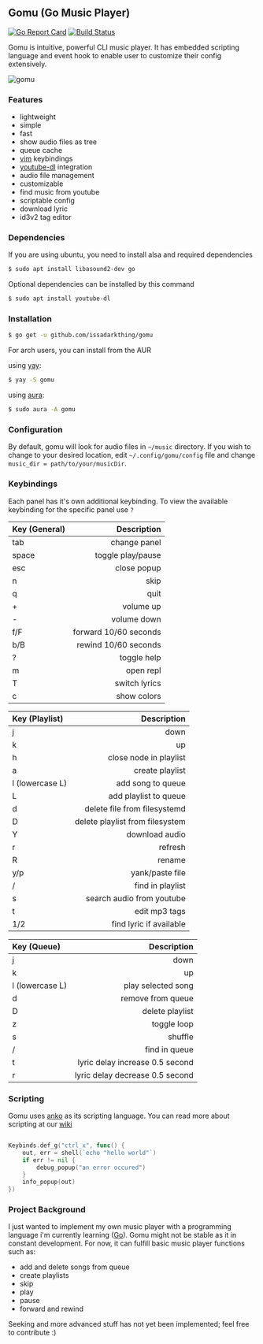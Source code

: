 
## Gomu (Go Music Player) 
[![Go Report Card](https://goreportcard.com/badge/github.com/issadarkthing/gomu)](https://goreportcard.com/report/github.com/issadarkthing/gomu) [![Build Status](https://travis-ci.com/issadarkthing/gomu.svg?branch=master)](https://travis-ci.com/issadarkthing/gomu)

Gomu is intuitive, powerful CLI music player. It has embedded scripting language
and event hook to enable user to customize their config extensively.

![gomu](https://user-images.githubusercontent.com/50593529/107107772-37fdc000-686e-11eb-8c0f-c7d7f43f3c80.png)

### Features
- lightweight
- simple
- fast
- show audio files as tree
- queue cache
- [vim](https://github.com/vim/vim) keybindings
- [youtube-dl](https://github.com/ytdl-org/youtube-dl) integration
- audio file management
- customizable
- find music from youtube
- scriptable config
- download lyric
- id3v2 tag editor

### Dependencies
If you are using ubuntu, you need to install alsa and required dependencies
```sh
$ sudo apt install libasound2-dev go
```
Optional dependencies can be installed by this command
```sh
$ sudo apt install youtube-dl
```

### Installation

```sh
$ go get -u github.com/issadarkthing/gomu
```

For arch users, you can install from the AUR

using [yay](https://github.com/Jguer/yay):
```sh
$ yay -S gomu
```
using [aura](https://github.com/fosskers/aura):
```sh
$ sudo aura -A gomu
```


### Configuration
By default, gomu will look for audio files in `~/music` directory. If you wish to change to your desired location, edit `~/.config/gomu/config` file
and change `music_dir = path/to/your/musicDir`. 


### Keybindings
Each panel has it's own additional keybinding. To view the available keybinding for the specific panel use `?`

| Key (General)   |                     Description |
|:----------------|--------------------------------:|
| tab             |                    change panel |
| space           |               toggle play/pause |
| esc             |                     close popup |
| n               |                            skip |
| q               |                            quit |
| +               |                       volume up |
| -               |                     volume down |
| f/F             |           forward 10/60 seconds |
| b/B             |            rewind 10/60 seconds |
| ?               |                     toggle help |
| m               |                       open repl |
| T               |                   switch lyrics |
| c               |                     show colors |


| Key (Playlist)  |                     Description |
|:----------------|--------------------------------:|
| j               |                            down |
| k               |                              up |
| h               |          close node in playlist |
| a               |                 create playlist |
| l (lowercase L) |               add song to queue |
| L               |           add playlist to queue |
| d               |    delete file from filesystemd |
| D               | delete playlist from filesystem |
| Y               |                  download audio |
| r               |                         refresh |
| R               |                          rename |
| y/p             |                 yank/paste file |
| /               |                find in playlist |
| s               |       search audio from youtube |
| t               |                   edit mp3 tags |
| 1/2             |         find lyric if available |

| Key (Queue)     |                     Description |
|:----------------|--------------------------------:|
| j               |                            down |
| k               |                              up |
| l (lowercase L) |              play selected song |
| d               |               remove from queue |
| D               |                 delete playlist |
| z               |                     toggle loop |
| s               |                         shuffle |
| /               |                   find in queue |
| t               | lyric delay increase 0.5 second |
| r               | lyric delay decrease 0.5 second |

### Scripting

Gomu uses [anko](https://github.com/mattn/anko) as its scripting language. You can read
more about scripting at our [wiki](https://github.com/issadarkthing/gomu/wiki)

``` go

Keybinds.def_g("ctrl_x", func() {
    out, err = shell(`echo "hello world"`)
    if err != nil {
        debug_popup("an error occured")
    }
    info_popup(out)
})

```

### Project Background
I just wanted to implement my own music player with a programming language i'm currently learning ([Go](https://golang.org/)). Gomu might not be stable as it in constant development. For now, it can fulfill basic music player functions such as:
- add and delete songs from queue
- create playlists
- skip
- play
- pause 
- forward and rewind

Seeking and more advanced stuff has not yet been implemented; feel free to contribute :)
